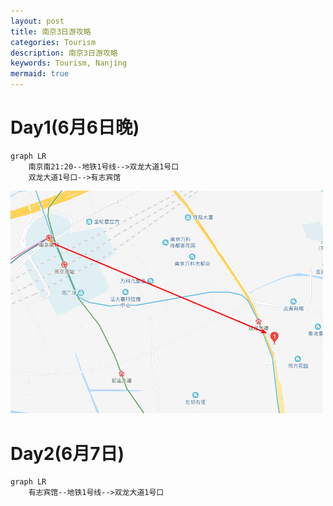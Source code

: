 ```yaml
---
layout: post
title: 南京3日游攻略
categories: Tourism
description: 南京3日游攻略
keywords: Tourism, Nanjing
mermaid: true
---
```


# Day1(6月6日晚)

```mermaid
graph LR
	南京南21:20--地铁1号线-->双龙大道1号口
	双龙大道1号口-->有志宾馆
```

<img src="/images/posts/2019-5-31-NanjingTourismSheet/NanjingNan2Youzhi.png" width="500" alt="6月6日从南京南到有志宾馆" />

# Day2(6月7日)

```mermaid
graph LR
	有志宾馆--地铁1号线-->双龙大道1号口
```

